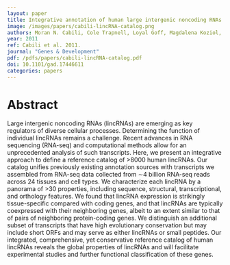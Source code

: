 ```yaml
---
layout: paper
title: Integrative annotation of human large intergenic noncoding RNAs reveals global properties and specific subclasses
image: /images/papers/cabili-lincRNA-catalog.png
authors: Moran N. Cabili, Cole Trapnell, Loyal Goff, Magdalena Koziol, Barbara Tazon-Vega, Aviv Regev, John L. Rinn.
year: 2011
ref: Cabili et al. 2011.
journal: "Genes & Development"
pdf: /pdfs/papers/cabili-lincRNA-catalog.pdf
doi: 10.1101/gad.17446611
categories: papers
---
```


# Abstract

Large intergenic noncoding RNAs (lincRNAs) are emerging as key regulators of diverse cellular processes. Determining the function of individual lincRNAs remains a challenge. Recent advances in RNA sequencing (RNA-seq) and computational methods allow for an unprecedented analysis of such transcripts. Here, we present an integrative approach to define a reference catalog of >8000 human lincRNAs. Our catalog unifies previously existing annotation sources with transcripts we assembled from RNA-seq data collected from ∼4 billion RNA-seq reads across 24 tissues and cell types. We characterize each lincRNA by a panorama of >30 properties, including sequence, structural, transcriptional, and orthology features. We found that lincRNA expression is strikingly tissue-specific compared with coding genes, and that lincRNAs are typically coexpressed with their neighboring genes, albeit to an extent similar to that of pairs of neighboring protein-coding genes. We distinguish an additional subset of transcripts that have high evolutionary conservation but may include short ORFs and may serve as either lincRNAs or small peptides. Our integrated, comprehensive, yet conservative reference catalog of human lincRNAs reveals the global properties of lincRNAs and will facilitate experimental studies and further functional classification of these genes.